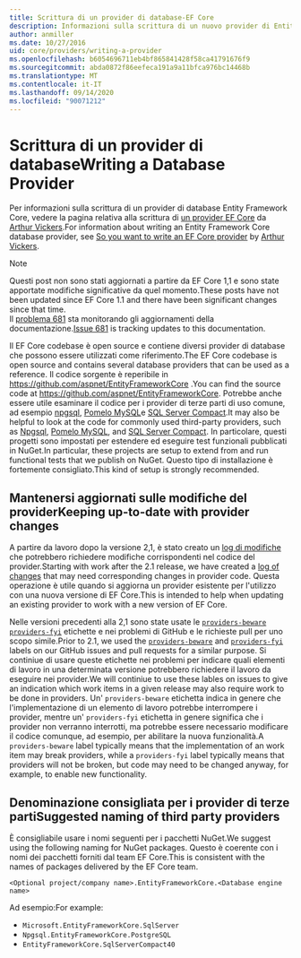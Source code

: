 ```yaml
---
title: Scrittura di un provider di database-EF Core
description: Informazioni sulla scrittura di un nuovo provider di Entity Framework Core
author: anmiller
ms.date: 10/27/2016
uid: core/providers/writing-a-provider
ms.openlocfilehash: b6054696711eb4bf865841428f58ca41791676f9
ms.sourcegitcommit: abda0872f86eefeca191a9a11bfca976bc14468b
ms.translationtype: MT
ms.contentlocale: it-IT
ms.lasthandoff: 09/14/2020
ms.locfileid: "90071212"
---
```

# <a name="writing-a-database-provider"></a><span data-ttu-id="56ab8-103">Scrittura di un provider di database</span><span class="sxs-lookup"><span data-stu-id="56ab8-103">Writing a Database Provider</span></span>

<span data-ttu-id="56ab8-104">Per informazioni sulla scrittura di un provider di database Entity Framework Core, vedere la pagina relativa alla scrittura di [un provider EF Core](https://blog.oneunicorn.com/2016/11/11/so-you-want-to-write-an-ef-core-provider/) da [Arthur Vickers](https://github.com/ajcvickers).</span><span class="sxs-lookup"><span data-stu-id="56ab8-104">For information about writing an Entity Framework Core database provider, see [So you want to write an EF Core provider](https://blog.oneunicorn.com/2016/11/11/so-you-want-to-write-an-ef-core-provider/) by [Arthur Vickers](https://github.com/ajcvickers).</span></span>

> [!NOTE]
> <span data-ttu-id="56ab8-105">Questi post non sono stati aggiornati a partire da EF Core 1,1 e sono state apportate modifiche significative da quel momento.</span><span class="sxs-lookup"><span data-stu-id="56ab8-105">These posts have not been updated since EF Core 1.1 and there have been significant changes since that time.</span></span>  
<span data-ttu-id="56ab8-106">Il [problema 681](https://github.com/dotnet/EntityFramework.Docs/issues/681) sta monitorando gli aggiornamenti della documentazione.</span><span class="sxs-lookup"><span data-stu-id="56ab8-106">[Issue 681](https://github.com/dotnet/EntityFramework.Docs/issues/681) is tracking updates to this documentation.</span></span>

<span data-ttu-id="56ab8-107">Il EF Core codebase è open source e contiene diversi provider di database che possono essere utilizzati come riferimento.</span><span class="sxs-lookup"><span data-stu-id="56ab8-107">The EF Core codebase is open source and contains several database providers that can be used as a reference.</span></span> <span data-ttu-id="56ab8-108">Il codice sorgente è reperibile in <https://github.com/aspnet/EntityFrameworkCore> .</span><span class="sxs-lookup"><span data-stu-id="56ab8-108">You can find the source code at <https://github.com/aspnet/EntityFrameworkCore>.</span></span> <span data-ttu-id="56ab8-109">Potrebbe anche essere utile esaminare il codice per i provider di terze parti di uso comune, ad esempio [npgsql](https://github.com/npgsql/Npgsql.EntityFrameworkCore.PostgreSQL), [Pomelo MySQL](https://github.com/PomeloFoundation/Pomelo.EntityFrameworkCore.MySql)e [SQL Server Compact](https://github.com/ErikEJ/EntityFramework.SqlServerCompact).</span><span class="sxs-lookup"><span data-stu-id="56ab8-109">It may also be helpful to look at the code for commonly used third-party providers, such as [Npgsql](https://github.com/npgsql/Npgsql.EntityFrameworkCore.PostgreSQL), [Pomelo MySQL](https://github.com/PomeloFoundation/Pomelo.EntityFrameworkCore.MySql), and [SQL Server Compact](https://github.com/ErikEJ/EntityFramework.SqlServerCompact).</span></span> <span data-ttu-id="56ab8-110">In particolare, questi progetti sono impostati per estendere ed eseguire test funzionali pubblicati in NuGet.</span><span class="sxs-lookup"><span data-stu-id="56ab8-110">In particular, these projects are setup to extend from and run functional tests that we publish on NuGet.</span></span> <span data-ttu-id="56ab8-111">Questo tipo di installazione è fortemente consigliato.</span><span class="sxs-lookup"><span data-stu-id="56ab8-111">This kind of setup is strongly recommended.</span></span>

## <a name="keeping-up-to-date-with-provider-changes"></a><span data-ttu-id="56ab8-112">Mantenersi aggiornati sulle modifiche del provider</span><span class="sxs-lookup"><span data-stu-id="56ab8-112">Keeping up-to-date with provider changes</span></span>

<span data-ttu-id="56ab8-113">A partire da lavoro dopo la versione 2,1, è stato creato un [log di modifiche](xref:core/providers/provider-log) che potrebbero richiedere modifiche corrispondenti nel codice del provider.</span><span class="sxs-lookup"><span data-stu-id="56ab8-113">Starting with work after the 2.1 release, we have created a [log of changes](xref:core/providers/provider-log) that may need corresponding changes in provider code.</span></span> <span data-ttu-id="56ab8-114">Questa operazione è utile quando si aggiorna un provider esistente per l'utilizzo con una nuova versione di EF Core.</span><span class="sxs-lookup"><span data-stu-id="56ab8-114">This is intended to help when updating an existing provider to work with a new version of EF Core.</span></span>

<span data-ttu-id="56ab8-115">Nelle versioni precedenti alla 2,1 sono state usate le [`providers-beware`](https://github.com/aspnet/EntityFrameworkCore/labels/providers-beware) [`providers-fyi`](https://github.com/aspnet/EntityFrameworkCore/labels/providers-fyi) etichette e nei problemi di GitHub e le richieste pull per uno scopo simile.</span><span class="sxs-lookup"><span data-stu-id="56ab8-115">Prior to 2.1, we used the [`providers-beware`](https://github.com/aspnet/EntityFrameworkCore/labels/providers-beware) and [`providers-fyi`](https://github.com/aspnet/EntityFrameworkCore/labels/providers-fyi) labels on our GitHub issues and pull requests for a similar purpose.</span></span> <span data-ttu-id="56ab8-116">Si continiue di usare queste etichette nei problemi per indicare quali elementi di lavoro in una determinata versione potrebbero richiedere il lavoro da eseguire nei provider.</span><span class="sxs-lookup"><span data-stu-id="56ab8-116">We will continiue to use these lables on issues to give an indication which work items in a given release may also require work to be done in providers.</span></span> <span data-ttu-id="56ab8-117">Un' `providers-beware` etichetta indica in genere che l'implementazione di un elemento di lavoro potrebbe interrompere i provider, mentre un' `providers-fyi` etichetta in genere significa che i provider non verranno interrotti, ma potrebbe essere necessario modificare il codice comunque, ad esempio, per abilitare la nuova funzionalità.</span><span class="sxs-lookup"><span data-stu-id="56ab8-117">A `providers-beware` label typically means that the implementation of an work item may break providers, while a `providers-fyi` label typically means that providers will not be broken, but code may need to be changed anyway, for example, to enable new functionality.</span></span>

## <a name="suggested-naming-of-third-party-providers"></a><span data-ttu-id="56ab8-118">Denominazione consigliata per i provider di terze parti</span><span class="sxs-lookup"><span data-stu-id="56ab8-118">Suggested naming of third party providers</span></span>

<span data-ttu-id="56ab8-119">È consigliabile usare i nomi seguenti per i pacchetti NuGet.</span><span class="sxs-lookup"><span data-stu-id="56ab8-119">We suggest using the following naming for NuGet packages.</span></span> <span data-ttu-id="56ab8-120">Questo è coerente con i nomi dei pacchetti forniti dal team EF Core.</span><span class="sxs-lookup"><span data-stu-id="56ab8-120">This is consistent with the names of packages delivered by the EF Core team.</span></span>

`<Optional project/company name>.EntityFrameworkCore.<Database engine name>`

<span data-ttu-id="56ab8-121">Ad esempio:</span><span class="sxs-lookup"><span data-stu-id="56ab8-121">For example:</span></span>

* `Microsoft.EntityFrameworkCore.SqlServer`
* `Npgsql.EntityFrameworkCore.PostgreSQL`
* `EntityFrameworkCore.SqlServerCompact40`
